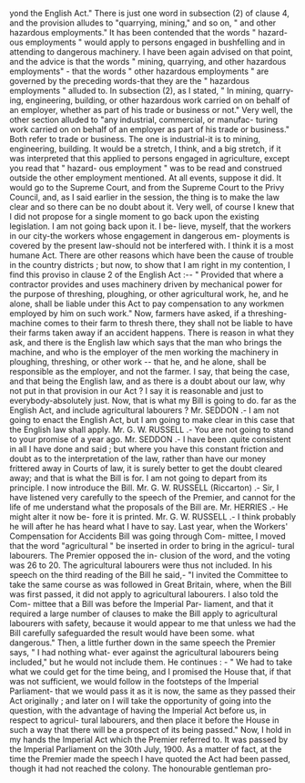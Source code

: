 yond the English Act." There is just one word in subsection (2) of clause 4, and the provision alludes to "quarrying, mining," and so on, " and other hazardous employments." It has been contended that the words " hazard- ous employments " would apply to persons engaged in bushfelling and in attending to dangerous machinery. I have been again advised on that point, and the advice is that the words " mining, quarrying, and other hazardous employments" - that the words " other hazardous employments " are governed by the preceding words-that they are the " hazardous employments " alluded to. In subsection (2), as I stated, " In mining, quarry- ing, engineering, building, or other hazardous work carried on on behalf of an employer, whether as part of his trade or business or not." Very well, the other section alluded to "any industrial, commercial, or manufac- turing work carried on on behalf of an employer as part of his trade or business." Both refer to trade or business. The one is industrial-it is to mining, engineering, building. It would be a stretch, I think, and a big stretch, if it was interpreted that this applied to persons engaged in agriculture, except you read that " hazard- ous employment " was to be read and construed outside the other employment mentioned. At all events, suppose it did. It would go to the Supreme Court, and from the Supreme Court to the Privy Council, and, as I said earlier in the session, the thing is to make the law clear and so there can be no doubt about it. Very well, of course I knew that I did not propose for a single moment to go back upon the existing legislation. I am not going back upon it. I be- lieve, myself, that the workers in our city-the workers whose engagement in dangerous em- ployments is covered by the present law-should not be interfered with. I think it is a most humane Act. There are other reasons which have been the cause of trouble in the country districts ; but now, to show that I am right in my contention, I find this proviso in clause 2 of the English Act :-- " Provided that where a contractor provides and uses machinery driven by mechanical power for the purpose of threshing, ploughing, or other agricultural work, he, and he alone, shall be liable under this Act to pay compensation to any workmen employed by him on such work." Now, farmers have asked, if a threshing- machine comes to their farm to thresh there, they shall not be liable to have their farms taken away if an accident happens. There is reason in what they ask, and there is the English law which says that the man who brings the machine, and who is the employer of the men working the machinery in ploughing, threshing, or other work -- that he, and he alone, shall be responsible as the employer, and not the farmer. I say, that being the case, and that being the English law, and as there is a doubt about our law, why not put in that provision in our Act ? I say it is reasonable and just to everybody-absolutely just. Now, that is what my Bill is going to do. far as the English Act, and include agricultural labourers ? Mr. SEDDON .- I am not going to enact the English Act, but I am going to make clear in this case that the English law shall apply. Mr. G. W. RUSSELL .- You are not going to stand to your promise of a year ago. Mr. SEDDON .- I have been .quite consistent in all I have done and said ; but where you have this constant friction and doubt as to the interpretation of the law, rather than have our money frittered away in Courts of law, it is surely better to get the doubt cleared away; and that is what the Bill is for. I am not going to depart from its principle. I now introduce the Bill. Mr. G. W. RUSSELL (Riccarton) .- Sir, I have listened very carefully to the speech of the Premier, and cannot for the life of me understand what the proposals of the Bill are. Mr. HERRIES .- He might alter it now be- fore it is printed. Mr. G. W. RUSSELL .- I think probably he will after he has heard what I have to say. Last year, when the Workers' Compensation for Accidents Bill was going through Com- mittee, I moved that the word "agricultural " be inserted in order to bring in the agricul- tural labourers. The Premier opposed the in- clusion of the word, and the voting was 26 to 20. The agricultural labourers were thus not included. In his speech on the third reading of the Bill he said,- "I invited the Committee to take the same course as was followed in Great Britain, where, when the Bill was first passed, it did not apply to agricultural labourers. I also told the Com- mittee that a Bill was before the Imperial Par- liament, and that it required a large number of clauses to make the Bill apply to agricultural labourers with safety, because it would appear to me that unless we had the Bill carefully safeguarded the result would have been some. what dangerous." Then, a little further down in the same speech the Premier says, " I had nothing what- ever against the agricultural labourers being included," but he would not include them. He continues : - " We had to take what we could get for the time being, and I promised the House that, if that was not sufficient, we would follow in the footsteps of the Imperial Parliament- that we would pass it as it is now, the same as they passed their Act originally ; and later on I will take the opportunity of going into the question, with the advantage of having the Imperial Act before us, in respect to agricul- tural labourers, and then place it before the House in such a way that there will be a prospect of its being passed." Now, I hold in my hands the Imperial Act which the Premier referred to. It was passed by the Imperial Parliament on the 30th July, 1900. As a matter of fact, at the time the Premier made the speech I have quoted the Act had been passed, though it had not reached the colony. The honourable gentleman pro- 